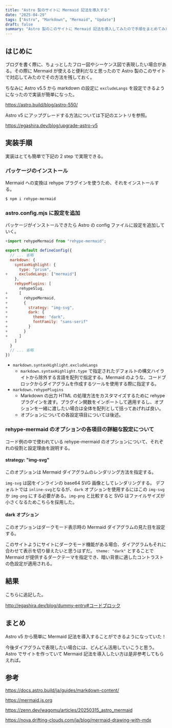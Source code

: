 ```yaml
---
title: "Astro 製のサイトに Mermaid 記法を導入する"
date: "2025-04-29"
tags: ["Astro", "Markdown", "Mermaid", "Update"]
draft: false
summary: "Astro 製のこのサイトに Mermaid 記法を導入してみたので手順をまとめてみた"
---
```


## はじめに

ブログを書く際に、ちょっとしたフロー図やシーケンス図で表現したい場合がある。その際に Mermaid が使えると便利だなと思ったので Astro 製のこのサイトで対応してみたのでその方法を残しておく。

ちなみに Astro v5.5 から markdown の設定に `excludeLangs` を設定できるようになったので実装が簡単になった。

https://astro.build/blog/astro-550/

Astro v5 にアップグレードする方法については下記のエントリを参照。

https://egashira.dev/blog/upgrade-astro-v5

## 実装手順

実装はとても簡単で下記の 2 step で実現できる。

### パッケージのインストール

Mermaid への変換は rehype プラグインを使うため、それをインストールする。

```sh
$ npm i rehype-mermaid
```

### astro.config.mjs に設定を追加

パッケージがインストールできたら Astro の config ファイルに設定を追加していく。

```diff:astro.config.mjs
+import rehypeMermaid from "rehype-mermaid";

export default defineConfig({
  // ... 省略
  markdown: {
    syntaxHighlight: {
      type: "prism",
+     excludeLangs: ["mermaid"]
    },
    rehypePlugins: [
      rehypeSlug,
+     [
+       rehypeMermaid,
+       {
+         strategy: "img-svg",
+         dark: {
+           theme: "dark",
+           fontFamily: "sans-serif"
+         }
+       }
+     ]
    ]
  }
  // ... 省略
})
```

- `markdown.syntaxHighlight.excludeLangs`
  - `markdown.syntaxHighlight.type` で指定されたデフォルトの構文ハイライトから除外する言語を配列で指定する。Mermaid のような、コードブロックからダイアグラムを作成するツールを使用する際に指定する。
- `markdown.rehypePlugins`
  - Markdown の出力 HTML の処理方法をカスタマイズするために rehype プラグインを渡す。プラグイン関数をインポートして適用するし、オプションを一緒に渡したい場合は全体を配列として括ってあげれば良い。
  - オプションについての各設定項目については後述。

### rehype-mermaid のオプションの各項目の詳細な設定について

コード例の中で使われている rehype-mermaid のオプションについて、それぞれの役割と設定理由を説明する。

#### strategy: "img-svg"

このオプションは Mermaid ダイアグラムのレンダリング方法を指定する。

`img-svg` は図をインラインの base64 SVG 画像としてレンダリングする。
デフォルトでは `inline-svg`となるが、`dark` オプションを使用するにはこの `img-svg` か `img-png` にする必要がある。`img-png` と比較すると SVG はファイルサイズが小さくなるためこちらを採用した。

#### dark オプション

このオプションはダークモード表示時の Mermaid ダイアグラムの見た目を設定する。

このサイトようにサイトにダークモード機能がある場合、ダイアグラムもそれに合わせて表示を切り替えたいと思うはずだ。
`theme: "dark"` とすることで Mermaid が提供するダークテーマを指定でき、暗い背景に適したコントラストの色設定が適用される。

## 結果

こちらに追記した。

http://egashira.dev/blog/dummy-entry#コードブロック

## まとめ

Astro v5 から簡単に Mermaid 記法を導入することができるようになっていた！

今後ダイアグラムで表現したい場合には、どんどん活用していこうと思う。Astro でサイトを作っていて Mermaid 記法を導入したい方は是非参考してもらえれば。

## 参考

https://docs.astro.build/ja/guides/markdown-content/

https://mermaid.js.org

https://zenn.dev/wagomu/articles/20250315_astro_mermaid

https://nova.drifting-clouds.com/ja/blog/mermaid-drawing-with-mdx
